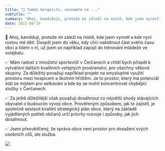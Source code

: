 ```yaml
---
title: "👤 Tomáš Gergelits, seznamte se ..."
subtitle: ""
summary: "Ahoj, kandiduji, protože mi záleží na místě, kde jsem vyrostl a kde nyní rostou mé děti. Dospěl jsem do věku, kdy chci nabídnout část svého času obci a lidem v ní, už jsem se například zapojil do trénování mládeže ve volejbalu."
date: 2022-08-19
---
```


🏐 Ahoj, kandiduji, protože mi záleží na místě, kde jsem vyrostl a kde nyní rostou mé děti. Dospěl jsem do věku, kdy chci nabídnout část svého času obci a lidem v ní, už jsem se například zapojil do trénování mládeže ve volejbalu.

✅ Mám radost z množství sportovišť v Čerčanech a chtěl bych přispět k vytváření dalších kvalitních veřejných prostranství, pro všechny věkové skupiny. Za důležitý považuji například projekt na smysluplné využití prostoru mezi hospicem a školním hřištěm. Je to prostor, který má potenciál stát se místem pro setkávání a kde by se mohli koncentrovat chybějící služby v Čerčanech.

✅ Za ještě důležitější však považuji dosáhnout co největší shody stávajících obyvatel o budoucím vývoji obce. Prověřeným způsobem, jak to zajistit, je společně sestavit kvalitní strategický plán obce, který na základě vyjádřených potřeb občanů určí priority rozvoje i způsoby, jak jich dosáhnout.

✅ Jsem přesvědčený, že správa obce není prostor pro dosažení svých osobních cílů, ale služba.

![](/img/tomas-gergelits.jpeg)